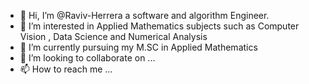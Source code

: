 - 👋 Hi, I’m @Raviv-Herrera a software and algorithm Engineer. 
- 👀 I’m interested in Applied Mathematics subjects such as Computer Vision , Data Science and Numerical Analysis
- 🌱 I’m currently pursuing my M.SC in Applied Mathematics
- 💞️ I’m looking to collaborate on ...
- 📫 How to reach me ...

<!---
Raviv-Herrera/Raviv-Herrera is a ✨ special ✨ repository because its `README.md` (this file) appears on your GitHub profile.
You can click the Preview link to take a look at your changes.
--->
